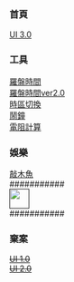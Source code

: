 ### 首頁
[UI 3.0](https://CK-Choco.github.io/3.0.html)  
### 工具
[羅盤時間](https://CK-Choco.github.io/clock/compass.html)  
[羅盤時間ver2.0](https://CK-Choco.github.io/clock/compass2.html)  
[時區切換](https://CK-Choco.github.io/clock/TimeZone.html)  
[鬧鐘](https://CK-Choco.github.io/clock/CountdownTimer.html)     
[電阻計算](https://CK-Choco.github.io/resistance.html)   
### 娛樂
[敲木魚](https://CK-Choco.github.io/wood/index.html)  
###########  
[<img src="https://s18955.pcdn.co/wp-content/uploads/2018/02/github.png" width="35"/>]()  
###########

### 棄案
~~[UI 1.0](https://CK-Choco.github.io/1.0.html)~~  
~~[UI 2.0](https://CK-Choco.github.io/2.0.html)~~  